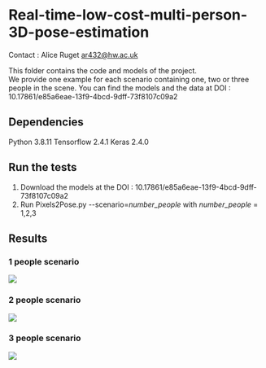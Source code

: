 # Real-time-low-cost-multi-person-3D-pose-estimation
Contact : Alice Ruget ar432@hw.ac.uk


This folder contains the code and models of the project.  
We provide one example for each scenario containing one, two or three people in the scene. 
You can find the models and the data at DOI : 10.17861/e85a6eae-13f9-4bcd-9dff-73f8107c09a2

## Dependencies 
Python 3.8.11
Tensorflow 2.4.1
Keras 2.4.0

## Run the tests
1. Download the models at the DOI : 10.17861/e85a6eae-13f9-4bcd-9dff-73f8107c09a2
2. Run Pixels2Pose.py --scenario=*number_people* with *number_people* = 1,2,3 

## Results
### 1 people scenario
![](figure_1people.png)

### 2 people scenario
![](figure_2people.png)

### 3 people scenario
![](figure_3people.png)
